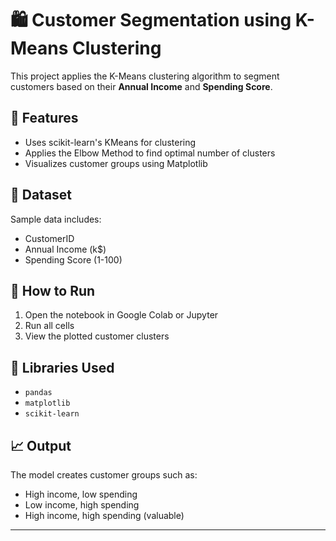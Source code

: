 # 🛍️ Customer Segmentation using K-Means Clustering

This project applies the K-Means clustering algorithm to segment customers based on their **Annual Income** and **Spending Score**.

## 📌 Features
- Uses scikit-learn's KMeans for clustering
- Applies the Elbow Method to find optimal number of clusters
- Visualizes customer groups using Matplotlib

## 📁 Dataset
Sample data includes:
- CustomerID
- Annual Income (k$)
- Spending Score (1-100)

## 🚀 How to Run
1. Open the notebook in Google Colab or Jupyter
2. Run all cells
3. View the plotted customer clusters

## 🧰 Libraries Used
- `pandas`
- `matplotlib`
- `scikit-learn`

## 📈 Output
The model creates customer groups such as:
- High income, low spending
- Low income, high spending
- High income, high spending (valuable)

---

